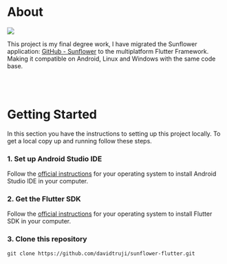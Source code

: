 # About
<img src="https://i.ibb.co/x7xBqtq/Captura-desde-2023-11-16-16-33-01.png">

This project is my final degree work, I have migrated the Sunflower application: [GitHub - Sunflower](https://github.com/android/sunflower)
to the multiplatform Flutter Framework. Making it compatible on Android, Linux and Windows with the same code base.

<br><br>

# Getting Started
In this section you have the instructions to setting up this project locally.
To get a local copy up and running follow these steps.

### 1. Set up Android Studio IDE
Follow the [official instructions](https://developer.android.com/studio/install?hl=es-419) for your operating system to install Android Studio IDE in your computer.

### 2. Get the Flutter SDK
Follow the [official instructions](https://docs.flutter.dev/get-started/install) for your operating system to install Flutter SDK in your computer.

### 3. Clone this repository
    git clone https://github.com/davidtruji/sunflower-flutter.git